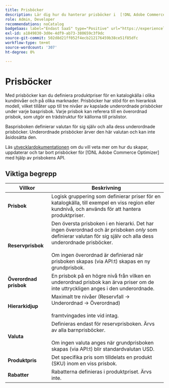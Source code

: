 ```yaml
---
title: Prisböcker
description: Lär dig hur du hanterar prisböcker i  [!DNL Adobe Commerce Optimizer].
role: Admin, Developer
recommendations: noCatalog
badgeSaas: label="Endast SaaS" type="Positive" url="https://experienceleague.adobe.com/en/docs/commerce/user-guides/product-solutions" tooltip="Gäller endast Adobe Commerce as a Cloud Service- och Adobe Commerce Optimizer-projekt (SaaS-infrastruktur som hanteras av Adobe)."
exl-id: a1849830-3d0e-4df9-ab73-380659c3f9dc
source-git-commit: 502d8d21ff052f4ecb212176459b38ce51f85dfc
workflow-type: tm+mt
source-wordcount: '307'
ht-degree: 0%

---
```


# Prisböcker

Med prisböcker kan du definiera produktpriser för en katalogkälla i olika kundnivåer och på olika marknader. Prisböcker har stöd för en hierarkisk modell, vilket tillåter upp till tre nivåer av kapslade underordnade prisböcker under varje basprisbok. Varje prisbok kan referera till en överordnad prisbok, som utgör en trädstruktur för källorna till prislistor.

Basprisboken definierar valutan för sig själv och alla dess underordnade prisböcker. Underordnade prisböcker ärver den här valutan och kan inte åsidosätta den.

Läs [utvecklardokumentationen](https://developer.adobe.com/commerce/services/reference/rest/) om du vill veta mer om hur du skapar, uppdaterar och tar bort prisböcker för [!DNL Adobe Commerce Optimizer] med hjälp av prisbokens API.

## Viktiga begrepp

| Villkor | Beskrivning |
|------|-------------|
| **Prisbok** | Logisk gruppering som definierar priser för en katalogkälla, till exempel en viss region eller kundnivå, och används för att hantera produktpriser. |
| **Reservprisbok** | Den översta prisboken i en hierarki. Det har ingen överordnad och är prisboken *only* som definierar valutan för sig själv och alla dess underordnade prisböcker.<br/><br/>Om ingen överordnad är definierad när prisboken skapas (via API:t) skapas en ny grundprisbok. |
| **Överordnad prisbok** | En prisbok på en högre nivå från vilken en underordnad prisbok kan ärva priser om de inte uttryckligen anges i den underordnade. |
| **Hierarkidjup** | Maximalt tre nivåer (Reservfall -> Underordnad -> Överordnad)<br/><br/> framtvingades inte vid intag. |
| **Valuta** | Definieras endast för reservprisboken. Ärvs av alla barnprisböcker.<br/><br/>Om ingen valuta anges när grundprisboken skapas (via API:t) blir standardvalutan USD. |
| **Produktpris** | Det specifika pris som tilldelats en produkt (SKU) inom en viss prisbok. |
| **Rabatter** | Rabatterna definieras i produktpriset. Ärvs inte. |
